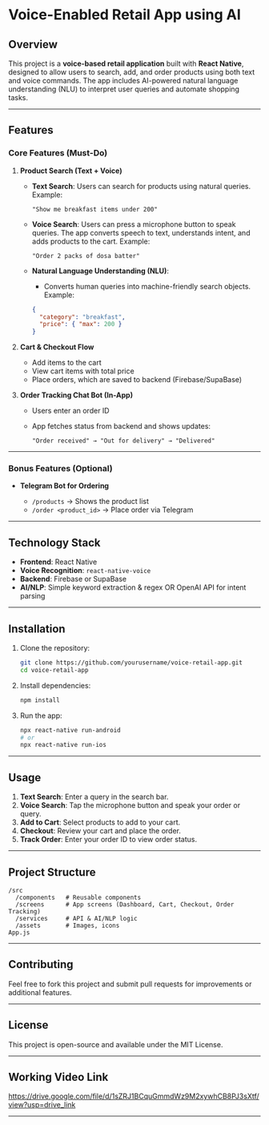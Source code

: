 

# Voice-Enabled Retail App using AI

## Overview

This project is a **voice-based retail application** built with **React Native**, designed to allow users to search, add, and order products using both text and voice commands. The app includes AI-powered natural language understanding (NLU) to interpret user queries and automate shopping tasks.

---

## Features

### Core Features (Must-Do)

1. **Product Search (Text + Voice)**

   * **Text Search**: Users can search for products using natural queries.
     Example:

     ```
     "Show me breakfast items under 200"
     ```
   * **Voice Search**: Users can press a microphone button to speak queries. The app converts speech to text, understands intent, and adds products to the cart.
     Example:

     ```
     "Order 2 packs of dosa batter"
     ```
   * **Natural Language Understanding (NLU)**:

     * Converts human queries into machine-friendly search objects.
       Example:

     ```json
     {
       "category": "breakfast",
       "price": { "max": 200 }
     }
     ```

2. **Cart & Checkout Flow**

   * Add items to the cart
   * View cart items with total price
   * Place orders, which are saved to backend (Firebase/SupaBase)

3. **Order Tracking Chat Bot (In-App)**

   * Users enter an order ID
   * App fetches status from backend and shows updates:

     ```
     "Order received" → "Out for delivery" → "Delivered"
     ```

---

### Bonus Features (Optional)

* **Telegram Bot for Ordering**

  * `/products` → Shows the product list
  * `/order <product_id>` → Place order via Telegram

---

## Technology Stack

* **Frontend**: React Native
* **Voice Recognition**: `react-native-voice`
* **Backend**: Firebase or SupaBase
* **AI/NLP**: Simple keyword extraction & regex OR OpenAI API for intent parsing

---

## Installation

1. Clone the repository:

   ```bash
   git clone https://github.com/yourusername/voice-retail-app.git
   cd voice-retail-app
   ```
2. Install dependencies:

   ```bash
   npm install
   ```
3. Run the app:

   ```bash
   npx react-native run-android
   # or
   npx react-native run-ios
   ```

---

## Usage

1. **Text Search**: Enter a query in the search bar.
2. **Voice Search**: Tap the microphone button and speak your order or query.
3. **Add to Cart**: Select products to add to your cart.
4. **Checkout**: Review your cart and place the order.
5. **Track Order**: Enter your order ID to view order status.

---

## Project Structure

```
/src
  /components   # Reusable components
  /screens      # App screens (Dashboard, Cart, Checkout, Order Tracking)
  /services     # API & AI/NLP logic
  /assets       # Images, icons
App.js
```

---

## Contributing

Feel free to fork this project and submit pull requests for improvements or additional features.

---

## License

This project is open-source and available under the MIT License.

---

## Working Video Link

https://drive.google.com/file/d/1sZRJ1BCquGmmdWz9M2xywhCB8PJ3sXtf/view?usp=drive_link

---
